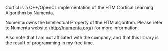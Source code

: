 Corticl is a C++/OpenCL implementation of the HTM Cortical Learning Algorithm by Numenta.

Numenta owns the Intellectual Property of the HTM algorithm. Please refer to Numenta website (http://numenta.org/) for more information.

Also note that I am not affiliated with the company, and that this library is the result of programming in my free time.
